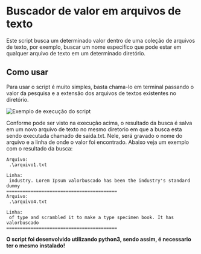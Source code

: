 # Buscador de valor em arquivos de texto

Este script busca um determinado valor dentro de uma coleção de arquivos de texto, por exemplo, buscar um nome especifico que pode estar em qualquer arquivo de texto em um determinado diretório.

## Como usar
Para usar o script é muito simples, basta chama-lo em terminal passando o valor da pesquisa e a extensão dos arquivos de textos existentes no diretório.

![Exemplo de execução do script](https://i.imgur.com/Ixafp2A.png "Exemplo de execução do script")

Conforme pode ser visto na execução acima, o resultado da busca é salva em um novo arquivo de texto no mesmo diretorio em que a busca esta sendo executada chamado de saida.txt. Nele, será gravado o nome do arquivo e a linha de onde o valor foi encontrado. Abaixo veja um exemplo com o resultado da busca:

    Arquivo:
     .\arquivo1.txt 
    
    Linha:
     industry. Lorem Ipsum valorbuscado has been the industry's standard dummy
    =========================================
    Arquivo:
     .\arquivo4.txt 
    
    Linha:
     of type and scrambled it to make a type specimen book. It has valorbuscado
    =========================================
    
    
**O script foi desenvolvido utilizando python3, sendo assim, é necessario ter o mesmo instalado!**
